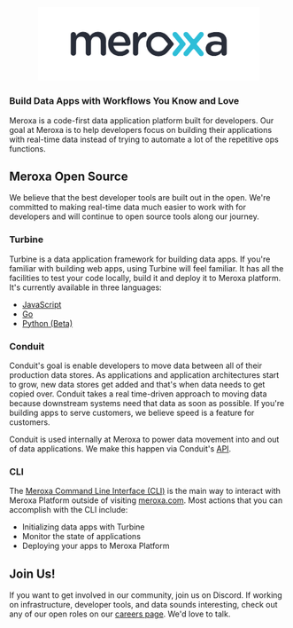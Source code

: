 <p align="center" style="text-align:center;">
  <img alt="turbine logo" src="profile/meroxa.svg" width="400" />
</p>

### Build Data Apps with Workflows You Know and Love

Meroxa is a code-first data application platform built for developers. Our goal at Meroxa is to help developers focus on building their applications with real-time data instead of trying to automate a lot of the repetitive ops functions.

## Meroxa Open Source

We believe that the best developer tools are built out in the open. We're committed to making real-time data much easier to work with for developers and will continue to open source tools along our journey.

### Turbine

Turbine is a data application framework for building data apps. If you're familiar with building web apps, using Turbine will feel familiar. It has all the facilities to test your code locally, build it and deploy it to Meroxa platform. It's currently available in three languages:

* [JavaScript](https://github.com/meroxa/turbine-js)
* [Go](https://github.com/meroxa/turbine-go)
* [Python (Beta)](https://github.com/meroxa/turbine-py)

### Conduit

Conduit's goal is enable developers to move data between all of their production data stores. As applications and application architectures start to grow, new data stores get added and that's when data needs to get copied over. Conduit takes a real time-driven approach to moving data because downstream systems need that data as soon as possible. If you're building apps to serve customers, we believe speed is a feature for customers.

Conduit is used internally at Meroxa to power data movement into and out of data applications. We make this happen via Conduit's [API](https://www.conduit.io/api).

### CLI

The [Meroxa Command Line Interface (CLI)](https://github.com/meroxa/cli) is the main way to interact with Meroxa Platform outside of visiting [meroxa.com](https://meroxa.com). Most actions that you can accomplish with the CLI include:

* Initializing data apps with Turbine
* Monitor the state of applications
* Deploying your apps to Meroxa Platform

## Join Us!

If you want to get involved in our community, join us on Discord. If working on infrastructure, developer tools, and data sounds interesting, check out any of our open roles on our [careers page](https://jobs.lever.co/meroxa). We'd love to talk.
